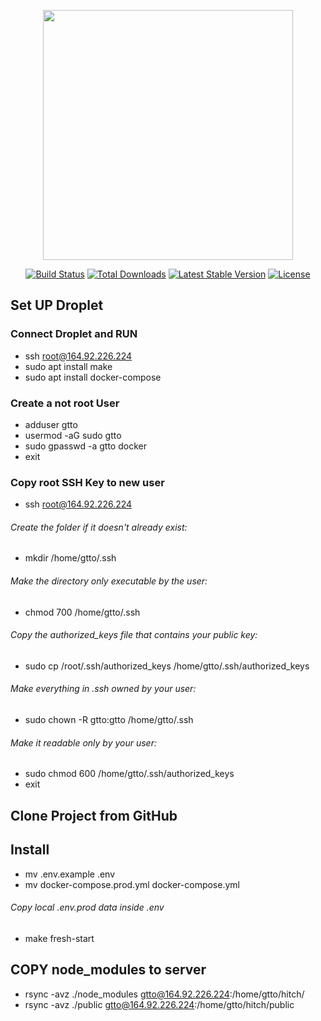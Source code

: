 <p align="center"><a href="https://laravel.com" target="_blank"><img src="https://raw.githubusercontent.com/laravel/art/master/logo-lockup/5%20SVG/2%20CMYK/1%20Full%20Color/laravel-logolockup-cmyk-red.svg" width="400"></a></p>

<p align="center">
<a href="https://travis-ci.org/laravel/framework"><img src="https://travis-ci.org/laravel/framework.svg" alt="Build Status"></a>
<a href="https://packagist.org/packages/laravel/framework"><img src="https://img.shields.io/packagist/dt/laravel/framework" alt="Total Downloads"></a>
<a href="https://packagist.org/packages/laravel/framework"><img src="https://img.shields.io/packagist/v/laravel/framework" alt="Latest Stable Version"></a>
<a href="https://packagist.org/packages/laravel/framework"><img src="https://img.shields.io/packagist/l/laravel/framework" alt="License"></a>
</p>

## Set UP Droplet

### Connect Droplet and RUN
- ssh root@164.92.226.224
- sudo apt install make
- sudo apt  install docker-compose

### Create a not root User
- adduser gtto
- usermod -aG sudo gtto
- sudo gpasswd -a gtto docker
- exit

### Copy root SSH Key to new user
- ssh root@164.92.226.224 
###### Create the folder if it doesn't already exist:
- mkdir /home/gtto/.ssh
###### Make the directory only executable by the user:
- chmod 700 /home/gtto/.ssh
###### Copy the authorized_keys file that contains your public key:
- sudo cp /root/.ssh/authorized_keys /home/gtto/.ssh/authorized_keys
###### Make everything in .ssh owned by your user:
- sudo chown -R gtto:gtto /home/gtto/.ssh
###### Make it readable only by your user:
- sudo chmod 600 /home/gtto/.ssh/authorized_keys
- exit

## Clone Project from GitHub


## Install
- mv .env.example .env
- mv docker-compose.prod.yml docker-compose.yml

###### Copy local .env.prod data inside .env
- make fresh-start

## COPY node_modules to server
- rsync -avz ./node_modules gtto@164.92.226.224:/home/gtto/hitch/
- rsync -avz ./public gtto@164.92.226.224:/home/gtto/hitch/public

